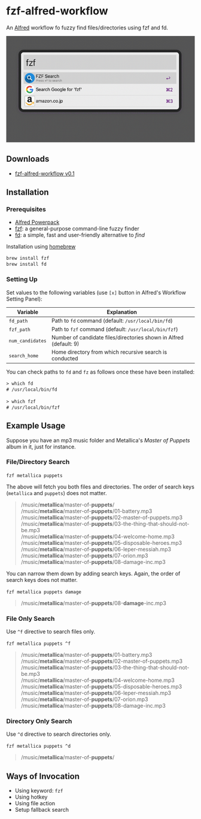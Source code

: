 # fzf-alfred-workflow

An [Alfred](https://www.alfredapp.com/) workflow fo fuzzy find files/directories using fzf and fd.

![screenshot](https://github.com/yohasebe/fzf-alfred-workflow/raw/main/files/screenshot.gif)

## Downloads

- [fzf-alfred-workflow v0.1](https://github.com/yohasebe/fzf-alfred-workflow/releases/download/0.1/fzf-alfred-workfow.alfredworkflow)

## Installation

### Prerequisites

- [Alfred Powerpack](https://www.alfredapp.com/powerpack/)
- [fzf](https://github.com/junegunn/fzf): a general-purpose command-line fuzzy finder
- [fd](https://github.com/sharkdp/fd): a simple, fast and user-friendly alternative to *find*

Installation using [homebrew](https://brew.sh/)

```shell
brew install fzf
brew install fd
```

### Setting Up

Set values to the following variables (use `[x]` button in Alfred's Workflow Setting Panel):

| Variable       | Explanation                                                        |
| -------------- | ------------------------------------------------------------------ |
|`fd_path`       | Path to `fd` command (default: `/usr/local/bin/fd`)                |
|`fzf_path`      | Path to `fzf` command (default: `/usr/local/bin/fzf`)              |
|`num_candidates`| Number of candidate files/directories shown in Alfred (default: 9) |
|`search_home`   | Home directory from which recursive search is conducted            |

You can check paths to `fd` and `fz` as follows once these have been installed:

```shell
> which fd
# /usr/local/bin/fd

> which fzf
# /usr/local/bin/fzf
```

## Example Usage

Suppose you have an mp3 music folder and Metallica's *Master of Puppets* album in it, just for instance.

### File/Directory Search

`fzf metallica puppets`

The above will fetch you both files and directories. The order of search keys (`metallica` and `puppets`) does not matter.

> /music/**metallica**/master-of-**puppets**/ \
> /music/**metallica**/master-of-**puppets**/01-battery.mp3 \
> /music/**metallica**/master-of-**puppets**/02-master-of-puppets.mp3 \
> /music/**metallica**/master-of-**puppets**/03-the-thing-that-should-not-be.mp3 \
> /music/**metallica**/master-of-**puppets**/04-welcome-home.mp3 \
> /music/**metallica**/master-of-**puppets**/05-disposable-heroes.mp3 \
> /music/**metallica**/master-of-**puppets**/06-leper-messiah.mp3 \
> /music/**metallica**/master-of-**puppets**/07-orion.mp3 \
> /music/**metallica**/master-of-**puppets**/08-damage-inc.mp3

You can narrow them down by adding search keys. Again, the order of search keys does not matter.

`fzf metallica puppets damage`

> /music/**metallica**/master-of-**puppets**/08-**damage**-inc.mp3

### File Only Search

Use `^f` directive to search files only.

`fzf metallica puppets ^f`

> /music/**metallica**/master-of-**puppets**/01-battery.mp3 \
> /music/**metallica**/master-of-**puppets**/02-master-of-puppets.mp3 \
> /music/**metallica**/master-of-**puppets**/03-the-thing-that-should-not-be.mp3 \
> /music/**metallica**/master-of-**puppets**/04-welcome-home.mp3 \
> /music/**metallica**/master-of-**puppets**/05-disposable-heroes.mp3 \
> /music/**metallica**/master-of-**puppets**/06-leper-messiah.mp3 \
> /music/**metallica**/master-of-**puppets**/07-orion.mp3 \
> /music/**metallica**/master-of-**puppets**/08-damage-inc.mp3

### Directory Only Search

Use `^d` directive to search directories only.

`fzf metallica puppets ^d`

> /music/**metallica**/master-of-**puppets**/

## Ways of Invocation

- Using keyword: `fzf`
- Using hotkey
- Using file action
- Setup fallback search

